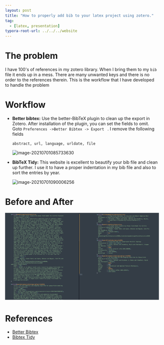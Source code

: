 ```yaml
---
layout: post
title: "How to properly add bib to your latex project using zotero."
tag: 
  - [latex, presentation]
typora-root-url: ../../../website
---
```


# The problem 

I have 100's of references in my zotero library. When I bring them to my `bib` file it ends up in a mess. There are many unwanted keys and there is no order to the references therein. This is the workflow that I have developed to handle the problem

# Workflow

- **Better bibtex:** Use the better-BibTeX plugin to clean up the export in Zotero. After installation of the plugin, you can set the fields to omit. Goto `Preferences ->Better Bibtex -> Export ` . I remove the following fields

  ```
  abstract, url, language, urldate, file
  ```

  ![image-20210701085733630](/assets/images/image-20210701085733630.png)

- **BibTeX Tidy:** This website is excellent to beautify your bib file and clean up further. I use it to have a proper indentation in my bib file and also to sort the entries by year.

  ![image-20210701090006256](/assets/images/image-20210701090006256.png)

# Before and After

![image-20210701090627770](/assets/images/image-20210701090627770.png)

# References

- [Better Bibtex](https://retorque.re/zotero-better-bibtex/)
- [Bibtex Tidy](https://flamingtempura.github.io/bibtex-tidy/)

